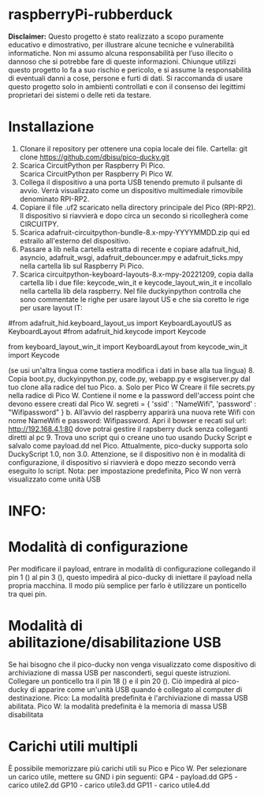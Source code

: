 # raspberryPi-rubberduck

**Disclaimer:**
Questo progetto è stato realizzato a scopo puramente educativo e dimostrativo, per illustrare alcune tecniche e vulnerabilità informatiche. Non mi assumo alcuna responsabilità per l’uso illecito o dannoso che si potrebbe fare di queste informazioni. Chiunque utilizzi questo progetto lo fa a suo rischio e pericolo, e si assume la responsabilità di eventuali danni a cose, persone e furti di dati. Si raccomanda di usare questo progetto solo in ambienti controllati e con il consenso dei legittimi proprietari dei sistemi o delle reti da testare.

# Installazione

1.	Clonare il repository per ottenere una copia locale dei file. Cartella: git clone https://github.com/dbisu/pico-ducky.git
2.	Scarica CircuitPython per Raspberry Pi Pico.  
Scarica CircuitPython per Raspberry Pi Pico W. 
3.	Collega il dispositivo a una porta USB tenendo premuto il pulsante di avvio. Verrà visualizzato come un dispositivo multimediale rimovibile denominato RPI-RP2.
4.	Copiare il file .uf2 scaricato nella directory principale del Pico (RPI-RP2). Il dispositivo si riavvierà e dopo circa un secondo si ricollegherà come CIRCUITPY. 
5.	Scarica adafruit-circuitpython-bundle-8.x-mpy-YYYYMMDD.zip qui ed estrailo all'esterno del dispositivo.
6.	Passare a lib nella cartella estratta di recente e copiare adafruit_hid, asyncio, adafruit_wsgi, adafruit_debouncer.mpy e adafruit_ticks.mpy nella cartella lib sul Raspberry Pi Pico.
7.	Scarica circuitpython-keyboard-layouts-8.x-mpy-20221209, copia dalla cartella lib i due file: keycode_win_it e keycode_layout_win_it e incollalo nella cartella lib dela raspberry. Nel file duckyinpython controlla che sono commentate le righe per usare layout US e che sia coretto le rige per usare layout IT:
    
  #from adafruit_hid.keyboard_layout_us import KeyboardLayoutUS as KeyboardLayout
  #from adafruit_hid.keycode import Keycode
  
  from keyboard_layout_win_it import KeyboardLayout
  from keycode_win_it import Keycode

(se usi un'altra lingua come tastiera modifica i dati in base alla tua lingua)
8.	Copia boot.py, duckyinpython.py, code.py, webapp.py e wsgiserver.py dal tuo clone alla radice del tuo Pico.
  a.	Solo per Pico W Creare il file secrets.py nella radice di Pico W. Contiene il nome e la password dell'access point che devono essere creati dal Pico W.
  segreti = { 'ssid' : "NameWifi", 'password' : "Wifipassword" }
  b.	All’avvio del raspberry apparirà una nuova rete Wifi con nome NameWifi e password: Wifipassword. Apri il bowser e recati sul url: http://192.168.4.1:80 dove potrai gestire il rapsberry duck senza colleganti diretti al pc
9.	Trova uno script qui o creane uno tuo usando Ducky Script e salvalo come payload.dd nel Pico. Attualmente, pico-ducky supporta solo DuckyScript 1.0, non 3.0.
Attenzione, se il dispositivo non è in modalità di configurazione, il dispositivo si riavvierà e dopo mezzo secondo verrà eseguito lo script.
Nota: per impostazione predefinita, Pico W non verrà visualizzato come unità USB

# INFO: 
# Modalità di configurazione
Per modificare il payload, entrare in modalità di configurazione collegando il pin 1 () al pin 3 (), questo impedirà al pico-ducky di iniettare il payload nella propria macchina. Il modo più semplice per farlo è utilizzare un ponticello tra quei pin.

# Modalità di abilitazione/disabilitazione USB
Se hai bisogno che il pico-ducky non venga visualizzato come dispositivo di archiviazione di massa USB per nasconderti, segui queste istruzioni. Collegare un ponticello tra il pin 18 () e il pin 20 (). Ciò impedirà al pico-ducky di apparire come un'unità USB quando è collegato al computer di destinazione.
Pico: La modalità predefinita è l'archiviazione di massa USB abilitata.
Pico W: la modalità predefinita è la memoria di massa USB disabilitata

# Carichi utili multipli
È possibile memorizzare più carichi utili su Pico e Pico W. Per selezionare un carico utile, mettere su GND i pin seguenti:
GP4 - payload.dd
GP5 - carico utile2.dd
GP10 - carico utile3.dd
GP11 - carico utile4.dd
